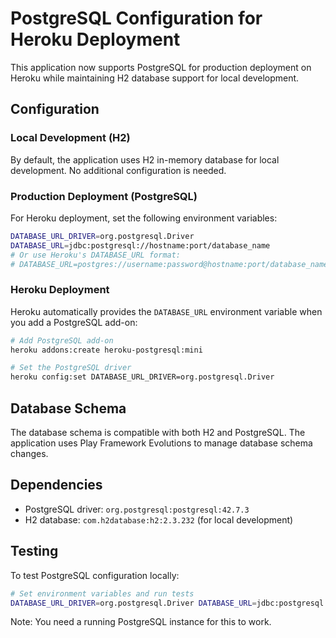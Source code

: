 # PostgreSQL Configuration for Heroku Deployment

This application now supports PostgreSQL for production deployment on Heroku while maintaining H2 database support for local development.

## Configuration

### Local Development (H2)
By default, the application uses H2 in-memory database for local development. No additional configuration is needed.

### Production Deployment (PostgreSQL)
For Heroku deployment, set the following environment variables:

```bash
DATABASE_URL_DRIVER=org.postgresql.Driver
DATABASE_URL=jdbc:postgresql://hostname:port/database_name
# Or use Heroku's DATABASE_URL format:
# DATABASE_URL=postgres://username:password@hostname:port/database_name
```

### Heroku Deployment
Heroku automatically provides the `DATABASE_URL` environment variable when you add a PostgreSQL add-on:

```bash
# Add PostgreSQL add-on
heroku addons:create heroku-postgresql:mini

# Set the PostgreSQL driver
heroku config:set DATABASE_URL_DRIVER=org.postgresql.Driver
```

## Database Schema
The database schema is compatible with both H2 and PostgreSQL. The application uses Play Framework Evolutions to manage database schema changes.

## Dependencies
- PostgreSQL driver: `org.postgresql:postgresql:42.7.3`
- H2 database: `com.h2database:h2:2.3.232` (for local development)

## Testing
To test PostgreSQL configuration locally:

```bash
# Set environment variables and run tests
DATABASE_URL_DRIVER=org.postgresql.Driver DATABASE_URL=jdbc:postgresql://localhost:5432/your_db sbt test
```

Note: You need a running PostgreSQL instance for this to work.